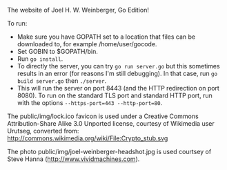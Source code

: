 The website of Joel H. W. Weinberger, Go Edition!

To run:
* Make sure you have GOPATH set to a location that files can be downloaded to,
  for example /home/user/gocode.
* Set GOBIN to $GOPATH/bin.
* Run `go install`.
* To directly the server, you can try `go run server.go` but this sometimes
  results in an error (for reasons I'm still debugging). In that case, run `go
  build server.go` then `./server`.
* This will run the server on port 8443 (and the HTTP redirection on port 8080).
  To run on the standard TLS port and standard HTTP port, run with the options
  `--https-port=443 --http-port=80`.

The public/img/lock.ico favicon is used under a Creative Commons
Attribution-Share Alike 3.0 Unported license, courtesy of Wikimedia user
Urutseg, converted from: http://commons.wikimedia.org/wiki/File:Crypto_stub.svg

The photo public/img/joel-weinberger-headshot.jpg is used courtsey of Steve
Hanna (http://www.vividmachines.com).
